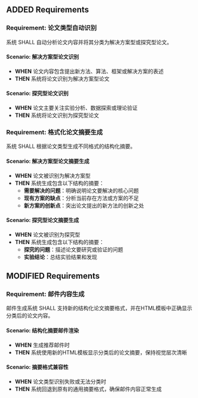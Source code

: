 ## ADDED Requirements

### Requirement: 论文类型自动识别
系统 SHALL 自动分析论文内容并将其分类为解决方案型或探究型论文。

#### Scenario: 解决方案型论文识别
- **WHEN** 论文内容包含提出新方法、算法、框架或解决方案的表述
- **THEN** 系统将论文识别为解决方案型论文

#### Scenario: 探究型论文识别
- **WHEN** 论文主要关注实验分析、数据探索或理论验证
- **THEN** 系统将论文识别为探究型论文

### Requirement: 格式化论文摘要生成
系统 SHALL 根据论文类型生成不同格式的结构化摘要。

#### Scenario: 解决方案型论文摘要生成
- **WHEN** 论文被识别为解决方案型
- **THEN** 系统生成包含以下结构的摘要：
  - **需要解决的问题**：明确说明论文要解决的核心问题
  - **现有方案的缺点**：分析当前存在方法或方案的不足
  - **新方案的创新点**：突出论文提出的新方法的创新之处

#### Scenario: 探究型论文摘要生成
- **WHEN** 论文被识别为探究型
- **THEN** 系统生成包含以下结构的摘要：
  - **探究的问题**：描述论文要研究或验证的问题
  - **实验结论**：总结实验结果和发现

## MODIFIED Requirements

### Requirement: 邮件内容生成
邮件生成系统 SHALL 支持新的结构化论文摘要格式，并在HTML模板中正确显示分类后的论文内容。

#### Scenario: 结构化摘要邮件渲染
- **WHEN** 生成推荐邮件时
- **THEN** 系统使用新的HTML模板显示分类后的论文摘要，保持视觉层次清晰

#### Scenario: 摘要格式兼容性
- **WHEN** 论文类型识别失败或无法分类时
- **THEN** 系统回退到原有的通用摘要格式，确保邮件内容正常生成